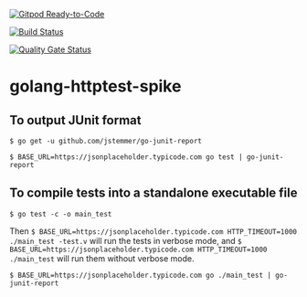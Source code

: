 [![Gitpod Ready-to-Code](https://img.shields.io/badge/Gitpod-ready--to--code-blue?logo=gitpod)](https://gitpod.io/#https://github.com/monch1962/golang-httptest-spike)

[![Build Status](https://dev.azure.com/monch1962/monch1962/_apis/build/status/monch1962.golang-httptest-spike?branchName=master)](https://dev.azure.com/monch1962/monch1962/_build/latest?definitionId=10&branchName=master)

[![Quality Gate Status](https://sonarcloud.io/api/project_badges/measure?project=monch1962_golang-httptest-spike&metric=alert_status)](https://sonarcloud.io/dashboard?id=monch1962_golang-httptest-spike)

# golang-httptest-spike

## To output JUnit format

`$ go get -u github.com/jstemmer/go-junit-report`

`$ BASE_URL=https://jsonplaceholder.typicode.com go test | go-junit-report`

## To compile tests into a standalone executable file

`$ go test -c -o main_test`

Then
`$ BASE_URL=https://jsonplaceholder.typicode.com HTTP_TIMEOUT=1000 ./main_test -test.v` will run the tests in verbose mode, and `$ BASE_URL=https://jsonplaceholder.typicode.com HTTP_TIMEOUT=1000 ./main_test` will run them without verbose mode.


`$ BASE_URL=https://jsonplaceholder.typicode.com go ./main_test | go-junit-report`